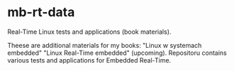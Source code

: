mb-rt-data
==========

Real-Time Linux tests and applications (book materials).

Theese are additional materials for my books:
"Linux w systemach embedded"
"Linux Real-Time embedded" (upcoming).
Repositoru contains various tests and applications for Embedded Real-Time.
